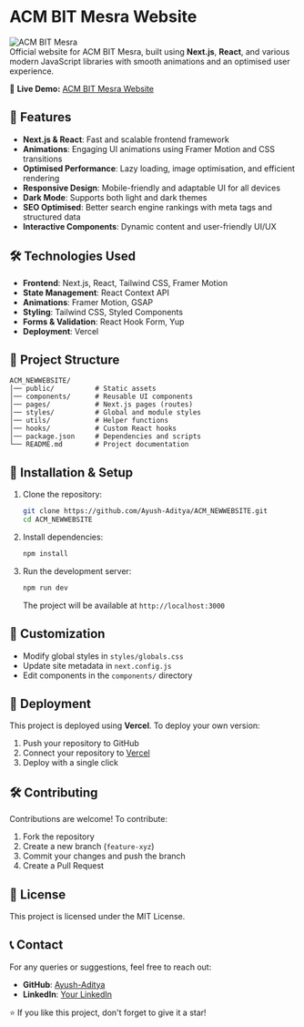 # ACM BIT Mesra Website

![ACM BIT Mesra](https://your-image-link.com)  
Official website for ACM BIT Mesra, built using **Next.js**, **React**, and various modern JavaScript libraries with smooth animations and an optimised user experience.

🔗 **Live Demo:** [ACM BIT Mesra Website](https://acm-newwebsite-ff2dq8sla-ayush-adityas-projects.vercel.app)

## 🚀 Features
- **Next.js & React**: Fast and scalable frontend framework
- **Animations**: Engaging UI animations using Framer Motion and CSS transitions
- **Optimised Performance**: Lazy loading, image optimisation, and efficient rendering
- **Responsive Design**: Mobile-friendly and adaptable UI for all devices
- **Dark Mode**: Supports both light and dark themes
- **SEO Optimised**: Better search engine rankings with meta tags and structured data
- **Interactive Components**: Dynamic content and user-friendly UI/UX

## 🛠️ Technologies Used
- **Frontend**: Next.js, React, Tailwind CSS, Framer Motion
- **State Management**: React Context API
- **Animations**: Framer Motion, GSAP
- **Styling**: Tailwind CSS, Styled Components
- **Forms & Validation**: React Hook Form, Yup
- **Deployment**: Vercel

## 📂 Project Structure
```
ACM_NEWWEBSITE/
│── public/          # Static assets
│── components/      # Reusable UI components
│── pages/           # Next.js pages (routes)
│── styles/          # Global and module styles
│── utils/           # Helper functions
│── hooks/           # Custom React hooks
│── package.json     # Dependencies and scripts
└── README.md        # Project documentation
```

## 🚀 Installation & Setup
1. Clone the repository:
   ```bash
   git clone https://github.com/Ayush-Aditya/ACM_NEWWEBSITE.git
   cd ACM_NEWWEBSITE
   ```
2. Install dependencies:
   ```bash
   npm install
   ```
3. Run the development server:
   ```bash
   npm run dev
   ```
   The project will be available at `http://localhost:3000`

## 🎨 Customization
- Modify global styles in `styles/globals.css`
- Update site metadata in `next.config.js`
- Edit components in the `components/` directory

## 🚀 Deployment
This project is deployed using **Vercel**. To deploy your own version:
1. Push your repository to GitHub
2. Connect your repository to [Vercel](https://vercel.com/)
3. Deploy with a single click

## 🛠 Contributing
Contributions are welcome! To contribute:
1. Fork the repository
2. Create a new branch (`feature-xyz`)
3. Commit your changes and push the branch
4. Create a Pull Request

## 📜 License
This project is licensed under the MIT License.

## 📞 Contact
For any queries or suggestions, feel free to reach out:

- **GitHub**: [Ayush-Aditya](https://github.com/Ayush-Aditya)
- **LinkedIn**: [Your LinkedIn](https://www.linkedin.com/in/ayush-aditya-link-kedin/)

⭐ If you like this project, don't forget to give it a star!


